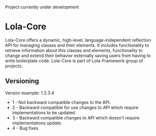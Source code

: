 Project currently under development

# Lola-Core

Lola-Core offers a dynamic, high-level, language-independent reflection API for managing classes and their elements.
It includes functionality to retrieve information about this classes and elements, functionality to change and extend
their behavior externally saving users from having to write boilerplate code.
Lola-Core is part of Lola-Framework group of projects.

## Versioning

Version example: 1.2.3.4
<br>

* 1 - Not backward compatible changes to the API. <br>
* 2 - Backward compatible for use changes to API which require
  implementations to be updated. <br>
* 3 - Backward compatible changes to API which doesn't require
  implementations update. <br>
* 4 - Bug fixes. <br>

